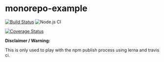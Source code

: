 # monorepo-example

[![Build Status](https://travis-ci.org/astiamicii/monorepo-example.svg?branch=master)](https://travis-ci.org/astiamicii/monorepo-example)
![Node.js CI](https://github.com/astiamicii/monorepo-example/workflows/Node.js%20CI/badge.svg?branch=master)

[![Coverage Status](https://coveralls.io/repos/github/astiamicii/monorepo-example/badge.svg?branch=master)](https://coveralls.io/github/astiamicii/monorepo-example?branch=master)

**Disclaimer / Warning:**

This is only used to play with the npm publish process using lerna and travis ci.
